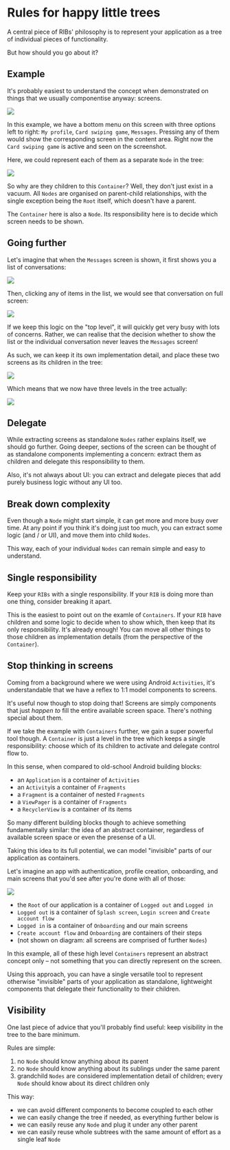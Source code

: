 # Rules for happy little trees

A central piece of RIBs' philosophy is to represent your application as a tree of individual pieces of functionality.

But how should you go about it?

## Example

It's probably easiest to understand the concept when demonstrated on things that we usually componentise anyway: screens.

![](https://i.imgur.com/HGI5gNg.png)

In this example, we have a bottom menu on this screen with three options left to right: ```My profile```, ```Card swiping game```, ```Messages```. Pressing any of them would show the corresponding screen in the content area. Right now the ```Card swiping game``` is active and seen on the screenshot.

Here, we could represent each of them as a separate ```Node``` in the tree:

![](https://i.imgur.com/NOaSvhf.png)

So why are they children to this ```Container```? Well, they don't just exist in a vacuum. All ```Nodes``` are organised on parent-child relationships, with the single exception being the ```Root``` itself, which doesn't have a parent.

The ```Container``` here is also a ```Node```. Its responsibility here is to decide which screen needs to be shown. 


## Going further

Let's imagine that when the ```Messages``` screen is shown, it first shows you a list of conversations:

![](https://i.imgur.com/NIuSGcI.png)

Then, clicking any of items in the list, we would see that conversation on full screen:

![](https://i.imgur.com/UIFI06u.png)


If we keep this logic on the "top level", it will quickly get very busy with lots of concerns. Rather, we can realise that the decision whether to show the list or the individual conversation never leaves the ```Messages``` screen!

As such, we can keep it its own implementation detail, and place these two screens as its children in the tree:

![](https://i.imgur.com/6qUQ4Nm.png)

Which means that we now have three levels in the tree actually:

![](https://i.imgur.com/dM7PO29.png)


## Delegate

While extracting screens as standalone ```Nodes``` rather explains itself, we should go further. 
 Going deeper, sections of the screen can be thought of as standalone components implementing a concern: extract them as children and delegate this responsibility to them.

Also, it's not always about UI: you can extract and delegate pieces that add purely business logic without any UI too.


## Break down complexity

Even though a ```Node``` might start simple, it can get more and more busy over time. At any point if you think it's doing just too much, you can extract some logic (and / or UI), and move them into child ```Nodes```. 

This way, each of your individual ```Nodes``` can remain simple and easy to understand. 


## Single responsibility

Keep your ```RIBs``` with a single responsibility. If your ```RIB``` is doing more than one thing, consider breaking it apart.

This is the easiest to point out on the examle of ```Containers```. If your ```RIB``` have children and some logic to decide when to show which, then keep that its only responsibility. It's already enough! You can move all other things to those children as implementation details (from the perspective of the ```Container```).


## Stop thinking in screens

Coming from a background where we were using Android ```Activities```, it's understandable that we have a reflex to 1:1 model components to screens.

It's useful now though to stop doing that! Screens are simply components that just _happen to_ fill the entire available screen space. There's nothing special about them.

If we take the example with ```Containers``` further, we gain a super powerful tool though. A ```Container``` is just a level in the tree which keeps a single responsibility: choose which of its children to activate and delegate control flow to.

In this sense, when compared to old-school Android building blocks:

- an ```Application``` is a container of ```Activities```
- an ```Activity```is a container of ```Fragments```
- a ```Fragment``` is a container of nested ```Fragments```
- a ```ViewPager``` is a container of ```Fragments```
- a ```RecyclerView``` is a container of its items

So many different building blocks though to achieve something fundamentally similar: the idea of an abstract container, regardless of available screen space or even the presense of a UI. 

Taking this idea to its full potential, we can model "invisible" parts of our application as containers.

Let's imagine an app with authentication, profile creation, onboarding, and main screens that you'd see after you're done with all of those:

![](https://i.imgur.com/PWhCnc1.png)

- the ```Root``` of our application is a container of ```Logged out``` and ```Logged in``` 
- ```Logged out``` is a container of ```Splash screen```, ```Login screen``` and ```Create account flow```
- ```Logged in``` is a container of ```Onboarding``` and our main screens
- ```Create account flow``` and ```Onboarding``` are containers of their steps
- (not shown on diagram: all screens are comprised of further ```Nodes```)

In this example, all of these high level ```Containers``` represent an abstract concept only – not something that you can directly represent on the screen. 

Using this approach, you can have a single versatile tool to represent otherwise "invisible" parts of your application as standalone, lightweight components that delegate their functionality to their children.


## Visibility

One last piece of advice that you'll probably find useful: keep visibility in the tree to the bare minimum.

Rules are simple:

1. no ```Node``` should know anything about its parent
2. no ```Node``` should know anything about its sublings under the same parent
3. grandchild ```Nodes``` are considered implementation detail of children; every ```Node``` should know about its direct children only


This way:
- we can avoid different components to become coupled to each other
- we can easily change the tree if needed, as everything further below is 
- we can easily reuse any ```Node``` and plug it under any other parent
- we can easily reuse whole subtrees with the same amount of effort as a single leaf ```Node```




















